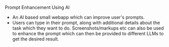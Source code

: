 Prompt Enhancement Using AI
- An AI based small webapp which can improve user's prompts.
- Users can type in their prompt, along with additional details about the task which they want to do. Screenshots/markups etc can also be used to enhance the prompt which can then be provided to different LLMs to get the desired result.